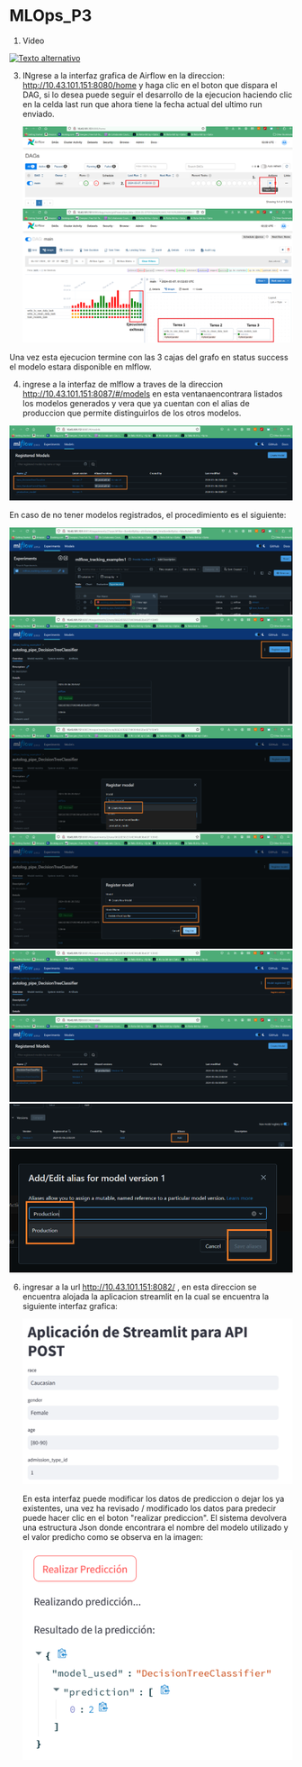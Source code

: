 # MLOps_P3

1. Video 

[![Texto alternativo](https://img.youtube.com/vi/YPbuRMIL1H8/0.jpg)](https://www.youtube.com/watch?v=YPbuRMIL1H8)

3. INgrese a la interfaz grafica de Airflow en la direccion: http://10.43.101.151:8080/home y haga clic en el boton que dispara el DAG, si lo desea puede seguir el desarrollo de la ejecucion haciendo clic en la celda last run que ahora tiene la fecha actual del ultimo run enviado.

   ![alt text](https://github.com/bermud1992/MLOps_P3/blob/main/images/airflow1.png)
   ![alt text](https://github.com/bermud1992/MLOps_P3/blob/main/images/airflow2.png)

Una vez esta ejecucion termine con las 3 cajas del grafo en status success el modelo estara disponible en mlflow.

4. ingrese a la interfaz de mlflow a traves de la direccion http://10.43.101.151:8087/#/models en esta ventanaencontrara listados los modelos generados y vera que ya cuentan con el alias de produccion que permite distinguirlos de los otros modelos.

![alt text](https://github.com/bermud1992/MLOps_P3/blob/main/images/mlflow1.png)

 En caso de no tener modelos registrados, el procedimiento es el siguiente:
 
![alt text](https://github.com/bermud1992/MLOps_P3/blob/main/images/mlflowr1.png)
![alt text](https://github.com/bermud1992/MLOps_P3/blob/main/images/mlflowr2.png)
![alt text](https://github.com/bermud1992/MLOps_P3/blob/main/images/mlflowr3.png)
![alt text](https://github.com/bermud1992/MLOps_P3/blob/main/images/mlflowr4.png)
![alt text](https://github.com/bermud1992/MLOps_P3/blob/main/images/mlflowr5.png)
![alt text](https://github.com/bermud1992/MLOps_P3/blob/main/images/mlflowr6.png)
![alt text](https://github.com/bermud1992/MLOps_P3/blob/main/images/mlflowr7.png)
![alt text](https://github.com/bermud1992/MLOps_P3/blob/main/images/mlflowr8.png)

6. ingresar a la url http://10.43.101.151:8082/ , en esta direccion se encuentra alojada la aplicacion streamlit en la cual se encuentra la siguiente interfaz grafica:

   ![alt text](https://github.com/bermud1992/MLOps_P3/blob/main/images/streamlit2.png)

   En esta interfaz puede modificar los datos de prediccion o dejar los ya existentes, una vez ha revisado / modificado los datos para predecir puede hacer clic en el boton "realizar prediccion". El sistema devolvera una estructura Json donde encontrara el nombre del modelo utilizado y el valor predicho como se observa en la imagen:

   ![alt text](https://github.com/bermud1992/MLOps_P3/blob/main/images/streamlit1.png)
